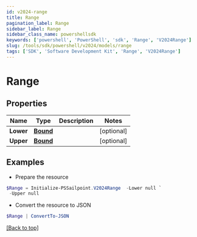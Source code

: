 ```yaml
---
id: v2024-range
title: Range
pagination_label: Range
sidebar_label: Range
sidebar_class_name: powershellsdk
keywords: ['powershell', 'PowerShell', 'sdk', 'Range', 'V2024Range'] 
slug: /tools/sdk/powershell/v2024/models/range
tags: ['SDK', 'Software Development Kit', 'Range', 'V2024Range']
---
```



# Range

## Properties

Name | Type | Description | Notes
------------ | ------------- | ------------- | -------------
**Lower** | [**Bound**](bound) |  | [optional] 
**Upper** | [**Bound**](bound) |  | [optional] 

## Examples

- Prepare the resource
```powershell
$Range = Initialize-PSSailpoint.V2024Range  -Lower null `
 -Upper null
```

- Convert the resource to JSON
```powershell
$Range | ConvertTo-JSON
```


[[Back to top]](#) 

